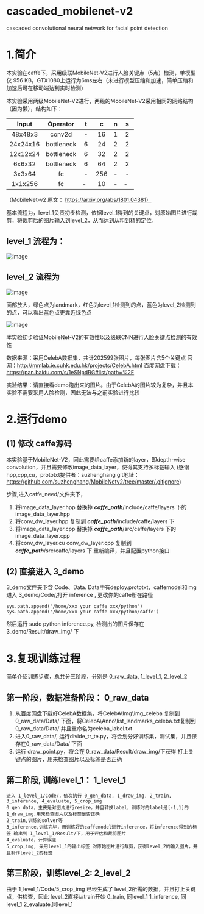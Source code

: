 # cascaded_mobilenet-v2
cascaded convolutional neural network for facial point detection

# 1.简介
本实验在caffe下，采用级联MobileNet-V2进行人脸关键点（5点）检测，单模型仅 956 KB，GTX1080上运行为6ms左右（未进行模型压缩和加速，简单压缩和加速后可在移动端达到实时检测）

本实验采用两级MobileNet-V2进行，两级的MobileNet-V2采用相同的网络结构（因为懒），结构如下：

| Input     |    Operator    | t  |c      |    n | s  |
| :--------:| :--------:| :--: |:--------:| :--------:| :--: |
| 48x48x3  | conv2d |  -   | 16  | 1 |  2   |
| 24x24x16  | bottleneck |  6   | 24  | 2 |  2   |
| 12x12x24  | bottleneck |  6   | 32  | 2 |  2   |
| 6x6x32 | bottleneck |  6   | 64  | 2 |  2   |
| 3x3x64  | fc |  -   | 256  | - |  -   |
| 1x1x256  | fc |  -   | 10  | - |  -   |

（MobileNet-v2 原文： https://arxiv.org/abs/1801.04381）

基本流程为，level_1负责初步检测，依据level_1得到的关键点，对原始图片进行裁剪，将裁剪后的图片输入到level_2，从而达到从粗到精的定位。
## level_1 流程为：
![image](https://github.com/tensor-yu/cascaded_mobilenet-v2/blob/master/readme_img/l1.PNG)

## level_2 流程为
![image](https://github.com/tensor-yu/cascaded_mobilenet-v2/blob/master/readme_img/l2.PNG)

 面部放大，绿色点为landmark，红色为level_1检测到的点，蓝色为level_2检测到的点，可以看出蓝色点更靠近绿色点

![image](https://github.com/tensor-yu/cascaded_mobilenet-v2/blob/master/readme_img/ccnntexie.PNG)



本实验初步验证MobileNet-V2的有效性以及级联CNN进行人脸关键点检测的有效性

数据来源：采用CelebA数据集，共计202599张图片，每张图片含5个关键点
官网：http://mmlab.ie.cuhk.edu.hk/projects/CelebA.html
百度网盘下载：https://pan.baidu.com/s/1eSNpdRG#list/path=%2F

实验结果：请直接看demo跑出来的图片。由于CelebA的图片较为复杂，并且本实验不需要采用人脸检测，因此无法与之前实验进行比较

# 2.运行demo

## (1) 修改 caffe源码
本实验基于MobileNet-V2，因此需要给caffe添加新的layer，即depth-wise convolution，并且需要修改image_data_layer，使得其支持多标签输入
(感谢 hpp,cpp,cu，prototxt提供者：suzhenghang  git地址：https://github.com/suzhenghang/MobileNetv2/tree/master/.gitignore)

步骤,进入caffe_need/文件夹下，

1. 将image_data_layer.hpp 替换掉 ***caffe_path***/include/caffe/layers 下的 image_data_layer.hpp
2. 将conv_dw_layer.hpp    复制到 ***caffe_path***/include/caffe/layers 下
3. 将image_data_layer.cpp 替换掉 ***caffe_path***/src/caffe/layers 下的image_data_layer.cpp
4. 将conv_dw_layer.cu
	 conv_dw_layer.cpp    复制到 ***caffe_path***/src/caffe/layers 下
重新编译，并且配置python接口


## (2) 直接进入 3_demo
3_demo文件夹下含 Code、Data. Data中有deploy.prototxt、caffemodel和img
进入 3_demo/Code/,打开 inference , 更改你的caffe所在路径

	sys.path.append('/home/xxx your caffe xxx/python')
	sys.path.append('/home/xxx your caffe xxx/python/caffe')

然后运行  sudo python inference.py, 检测出的图片保存在 3_demo/Result/draw_img/ 下

# 3.复现训练过程
简单介绍训练步骤，总共分三阶段，分别是 0_raw_data, 1_level_1, 2_level_2 

## 第一阶段，数据准备阶段： 0_raw_data 
1. 从百度网盘下载好CelebA数据集，将CelebA\Img\img_celeba 复制到 0_raw_data/Data/ 下面，将CelebA\Anno\list_landmarks_celeba.txt复制到  0_raw_data/Data/ 并且重命名为celeba_label.txt
2. 进入0_raw_data/, 运行divide_tr_te.py，将会划分好训练集，测试集，并且保存在0_raw_data/Data/ 下面 
3. 运行 draw_point.py，将会在 0_raw_data/Result/draw_img/下获得 打上关键点的图片，用来检查图片以及标签是否正确


## 第二阶段, 训练level_1： 1_level_1 

	进入 1_level_1/Code/，依次执行 0_gen_data, 1_draw_img, 2_train, 3_inference, 4_evaluate, 5_crop_img
	0_gen_data，主要是对图片进行resize，并且转换label，训练时的label是[-1,1]的
	1_draw_img,用来检查图片以及标签是否正确
	2_train,训练的solver等 
	3_inference,训练完毕，用训练好的caffemodel进行inference，将inference得到的标签 输出到 1_level_1/Result/下，用于评估和裁剪图片
	4_evaluate，计算误差
	5_crop_img, 采用level_1的输出标签 对原始图片进行裁剪，获得level_2的输入图片，并且制作level_2的标签


## 第三阶段，训练level_2: 2_level_2
由于 1_level_1/Code/5_crop_img 已经生成了 level_2所需的数据，并且打上关键点，供检查，因此 level_2直接从train开始
	0_train, 同level_1
	1_inference, 同level_1
	2_evaluate,同level_1








